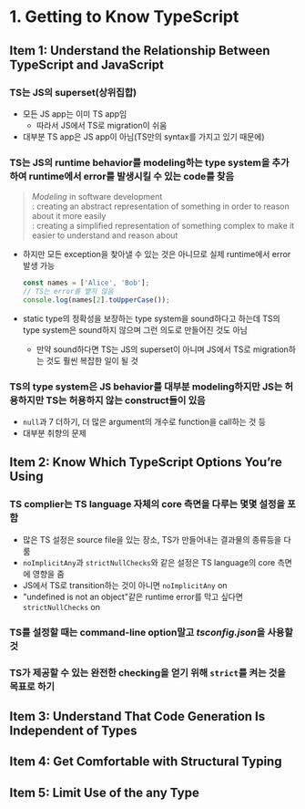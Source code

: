 # 1. Getting to Know TypeScript

## Item 1: Understand the Relationship Between TypeScript and JavaScript

### TS는 JS의 superset(상위집합)

- 모든 JS app는 이미 TS app임
  - 따라서 JS에서 TS로 migration이 쉬움
- 대부분 TS app은 JS app이 아님(TS만의 syntax를 가지고 있기 때문에)

### TS는 JS의 runtime behavior를 modeling하는 type system을 추가하여 runtime에서 error를 발생시킬 수 있는 code를 찾음

> *Modeling* in software development  
> : creating an abstract representation of something in order to reason about it more easily  
> : creating a simplified representation of something complex to make it easier to understand and reason about

- 하지만 모든 exception을 찾아낼 수 있는 것은 아니므로 실제 runtime에서 error 발생 가능

  ```ts
  const names = ['Alice', 'Bob'];
  // TS는 error를 뱉지 않음
  console.log(names[2].toUpperCase());
  ```

- static type의 정확성을 보장하는 type system을 sound하다고 하는데 TS의 type system은 sound하지 않으며 그런 의도로 만들어진 것도 아님
  - 만약 sound하다면 TS는 JS의 superset이 아니며 JS에서 TS로 migration하는 것도 훨씬 복잡한 일이 될 것

### TS의 type system은 JS behavior를 대부분 modeling하지만 JS는 허용하지만 TS는 허용하지 않는 construct들이 있음

- `null`과 7 더하기, 더 많은 argument의 개수로 function을 call하는 것 등
- 대부분 취향의 문제

## Item 2: Know Which TypeScript Options You’re Using

### TS complier는 TS language 자체의 core 측면을 다루는 몇몇 설정을 포함

- 많은 TS 설정은 source file을 있는 장소, TS가 만들어내는 결과물의 종류등을 다룸
- `noImplicitAny`과 `strictNullChecks`와 같은 설정은 TS language의 core 측면에 영향을 줌
- JS에서 TS로 transition하는 것이 아니면 `noImplicitAny` on
- "undefined is not an object"같은 runtime error를 막고 싶다면 `strictNullChecks` on

### TS를 설정할 때는 command-line option말고 *tsconfig.json*을 사용할 것

### TS가 제공할 수 있는 완전한 checking을 얻기 위해 `strict`를 켜는 것을 목표로 하기

## Item 3: Understand That Code Generation Is Independent of Types

## Item 4: Get Comfortable with Structural Typing

## Item 5: Limit Use of the any Type
